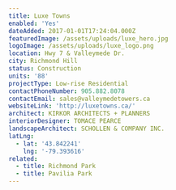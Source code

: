 ```yaml
---
title: Luxe Towns
enabled: 'Yes'
dateAdded: 2017-01-01T17:24:04.000Z
featuredImage: /assets/uploads/luxe_hero.jpg
logoImage: /assets/uploads/luxe_logo.png
location: Hwy 7 & Valleymede Dr.
city: Richmond Hill
status: Construction
units: '88'
projectType: Low-rise Residential
contactPhoneNumber: 905.882.8078
contactEmail: sales@valleymedetowers.ca
websiteLink: 'http://luxetowns.ca/'
architect: KIRKOR ARCHITECTS + PLANNERS
interiorDesigner: TOMACE PEARCE
landscapeArchitect: SCHOLLEN & COMPANY INC.
latLng:
  - lat: '43.842241'
    lng: '-79.393616'
related:
  - title: Richmond Park
  - title: Pavilia Park
---
```


